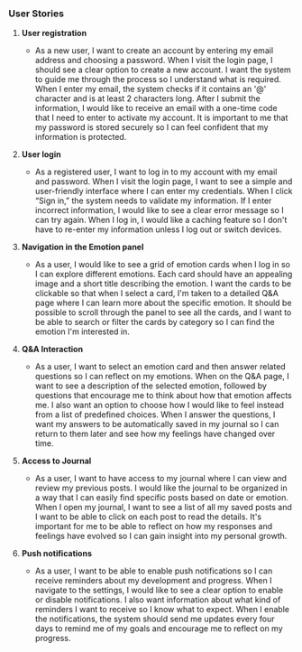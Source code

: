 ### User Stories

1. **User registration**
   - As a new user, I want to create an account by entering my email address and choosing a password. When I visit the login page, I should see a clear option to create a new account. I want the system to guide me through the process so I understand what is required. When I enter my email, the system checks if it contains an '@' character and is at least 2 characters long. After I submit the information, I would like to receive an email with a one-time code that I need to enter to activate my account. It is important to me that my password is stored securely so I can feel confident that my information is protected.

2. **User login**
   - As a registered user, I want to log in to my account with my email and password. When I visit the login page, I want to see a simple and user-friendly interface where I can enter my credentials. When I click “Sign in,” the system needs to validate my information. If I enter incorrect information, I would like to see a clear error message so I can try again. When I log in, I would like a caching feature so I don't have to re-enter my information unless I log out or switch devices.


3. **Navigation in the Emotion panel**
   - As a user, I would like to see a grid of emotion cards when I log in so I can explore different emotions. Each card should have an appealing image and a short title describing the emotion. I want the cards to be clickable so that when I select a card, I'm taken to a detailed Q&A page where I can learn more about the specific emotion. It should be possible to scroll through the panel to see all the cards, and I want to be able to search or filter the cards by category so I can find the emotion I'm interested in.

4. **Q&A Interaction**
   - As a user, I want to select an emotion card and then answer related questions so I can reflect on my emotions. When on the Q&A page, I want to see a description of the selected emotion, followed by questions that encourage me to think about how that emotion affects me. I also want an option to choose how I would like to feel instead from a list of predefined choices. When I answer the questions, I want my answers to be automatically saved in my journal so I can return to them later and see how my feelings have changed over time.

5. **Access to Journal**
   - As a user, I want to have access to my journal where I can view and review my previous posts. I would like the journal to be organized in a way that I can easily find specific posts based on date or emotion. When I open my journal, I want to see a list of all my saved posts and I want to be able to click on each post to read the details. It's important for me to be able to reflect on how my responses and feelings have evolved so I can gain insight into my personal growth.

6. **Push notifications**
   - As a user, I want to be able to enable push notifications so I can receive reminders about my development and progress. When I navigate to the settings, I would like to see a clear option to enable or disable notifications. I also want information about what kind of reminders I want to receive so I know what to expect. When I enable the notifications, the system should send me updates every four days to remind me of my goals and encourage me to reflect on my progress.
